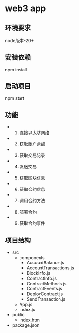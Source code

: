 # web3 app

## 环境要求
node版本-20+

## 安装依赖
npm install

## 启动项目
npm start
## 功能
- 1. 连接以太坊网络
- 2. 获取账户余额
- 3. 获取交易记录
- 4. 发送交易
- 5. 获取区块信息
- 6. 获取合约信息
- 7. 调用合约方法
- 8. 部署合约
- 9. 获取合约事件

## 项目结构
- src
  - components
    - AccountBalance.js
    - AccountTransactions.js
    - BlockInfo.js
    - ContractInfo.js
    - ContractMethods.js
    - ContractEvents.js
    - DeployContract.js
    - SendTransaction.js
  - App.js
  - index.js
- public
  - index.html
- package.json